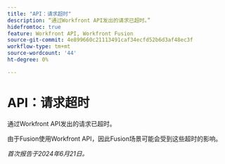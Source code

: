 ```yaml
---
title: "API：请求超时"
description: “通过Workfront API发出的请求已超时。”
hidefromtoc: true
feature: Workfront API, Workfront Fusion
source-git-commit: 4e899660c21113491caf34ecfd52b6d3af48ec3f
workflow-type: tm+mt
source-wordcount: '44'
ht-degree: 0%

---
```



# API：请求超时

通过Workfront API发出的请求已超时。

由于Fusion使用Workfront API，因此Fusion场景可能会受到这些超时的影响。

_首次报告于2024年6月21日。_
